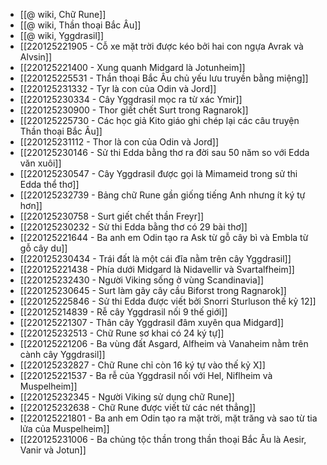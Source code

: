 - [[@ wiki, Chữ Rune]]
- [[@ wiki, Thần thoại Bắc Âu]]
- [[@ wiki, Yggdrasil]]
- [[220125221905 - Cỗ xe mặt trời được kéo bởi hai con ngựa Avrak và Alvsin]]
- [[220125221400 - Xung quanh Midgard là Jotunheim]]
- [[220125225531 - Thần thoại Bắc Âu chủ yếu lưu truyền bằng miệng]]
- [[220125231332 - Tyr là con của Odin và Jord]]
- [[220125230334 - Cây Yggdrasil mọc ra từ xác Ymir]]
- [[220125230900 - Thor giết chết Surt trong Ragnarok]]
- [[220125225730 - Các học giả Kito giáo ghi chép lại các câu truyện Thần thoại Bắc Âu]]
- [[220125231112 - Thor là con của Odin và Jord]]
- [[220125230146 - Sử thi Edda bằng thơ ra đời sau 50 năm so với Edda văn xuôi]]
- [[220125230547 - Cây Yggdrasil được gọi là Mimameid trong sử thi Edda thể thơ]]
- [[220125232739 - Bảng chữ Rune gần giống tiếng Anh nhưng ít ký tự hơn]]
- [[220125230758 - Surt giết chết thần Freyr]]
- [[220125230232 - Sử thi Edda bằng thơ có 29 bài thơ]]
- [[220125221644 - Ba anh em Odin tạo ra Ask từ gỗ cây bì và Embla từ gỗ cây du]]
- [[220125230434 - Trái đất là một cái đĩa nằm trên cây Yggdrasil]]
- [[220125221438 - Phía dưới Midgard là Nidavellir và Svartalfheim]]
- [[220125232430 - Người Viking sống ở vùng Scandinavia]]
- [[220125230645 - Surt làm gãy cây cầu Biforst trong Ragnarok]]
- [[220125225846 - Sử thi Edda được viết bởi Snorri Sturluson thế kỷ 12]]
- [[220125214839 - Rễ cây Yggdrasil nối 9 thế giới]]
- [[220125221307 - Thân cây Yggdrasil đâm xuyên qua Midgard]]
- [[220125232513 - Chữ Rune sơ khai có 24 ký tự]]
- [[220125221206 - Ba vùng đất Asgard, Alfheim và Vanaheim nằm trên cành cây Yggdrasil]]
- [[220125232827 - Chữ Rune chỉ còn 16 ký tự vào thế kỷ X]]
- [[220125221537 - Ba rễ của Yggdrasil nối với Hel, Niflheim và Muspelheim]]
- [[220125232345 - Người Viking sử dụng chữ Rune]]
- [[220125232638 - Chữ Rune được viết từ các nét thẳng]]
- [[220125221801 - Ba anh em Odin tạo ra mặt trời, mặt trăng và sao từ tia lửa của Muspelheim]]
- [[220125231006 - Ba chủng tộc thần trong thần thoại Bắc Âu là Aesir, Vanir và Jotun]]
